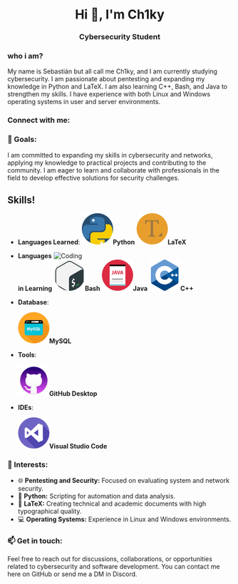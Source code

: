 <h1 align="center">Hi 👋, I'm Ch1ky</h1>
<h3 align="center">Cybersecurity Student</h3>

### who i am?
My name is Sebastián but all call me Ch1ky, and I am currently studying cybersecurity. I am passionate about pentesting and expanding my knowledge in Python and LaTeX. I am also learning C++, Bash, and Java to strengthen my skills. I have experience with both Linux and Windows operating systems in user and server environments.

<h3 align="left">Connect with me:</h3>
<p align="left">
</p>

### 🌱 Goals:
I am committed to expanding my skills in cybersecurity and networks, applying my knowledge to practical projects and contributing to the community. I am eager to learn and collaborate with professionals in the field to develop effective solutions for security challenges.


## Skills!
- **Languages Learned**:
  <img src="python_919852 (2).png" alt="Python" width="70"/>**Python**
  <img src="text-editor_196308.png" alt="Bash" width="70"/>**LaTeX**

<img align="right" alt="Coding" width="400" src="cyberhead.gif">

- **Languages in Learning**
  <img src="gnu-bash_919837.png" alt="Bash" width="70"/>**Bash**
  <img src="file_10095507.png" alt="Bash" width="70"/>**Java**
  <img src="c_6132222.png" alt="Bash" width="70"/>**C++**

- **Database**:
  
    <img src="database_10124728.png" alt="Bash" width="70"/>**MySQL**


- **Tools**:

  <img src="1u671h0bmu13bfbm4klv6hc2rn-7a4fb512a5f1b1bc0e5d56faafa65081.png" alt="Bash" width="70"/>**GitHub Desktop**

- **IDEs**:
  
  <img src="visual-studio.png" alt="Bash" width="70"/>**Visual Studio Code**

</details>

### 💼 Interests:
- 🌐 **Pentesting and Security:** Focused on evaluating system and network security.
- 🐍 **Python:** Scripting for automation and data analysis.
- 📄 **LaTeX:** Creating technical and academic documents with high typographical quality.
- 💻 **Operating Systems:** Experience in Linux and Windows environments.

### 📫 Get in touch:
Feel free to reach out for discussions, collaborations, or opportunities related to cybersecurity and software development. You can contact me here on GitHub or send me a DM in Discord.



